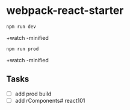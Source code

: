 # webpack-react-starter

```npm
npm run dev
```

+watch -minified 

```npm
npm run prod
```
+watch -minified 


Tasks
---------

- [ ] add prod build
- [ ] add rComponents# react101
